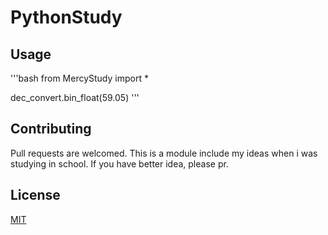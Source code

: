 # PythonStudy
## Usage
'''bash
from MercyStudy import *

dec_convert.bin_float(59.05)
'''


## Contributing
Pull requests are welcomed. This is a module include my ideas when i was studying in school. If you have better idea, please pr.


## License
[MIT](https://choosealicense.com/licenses/mit/)
